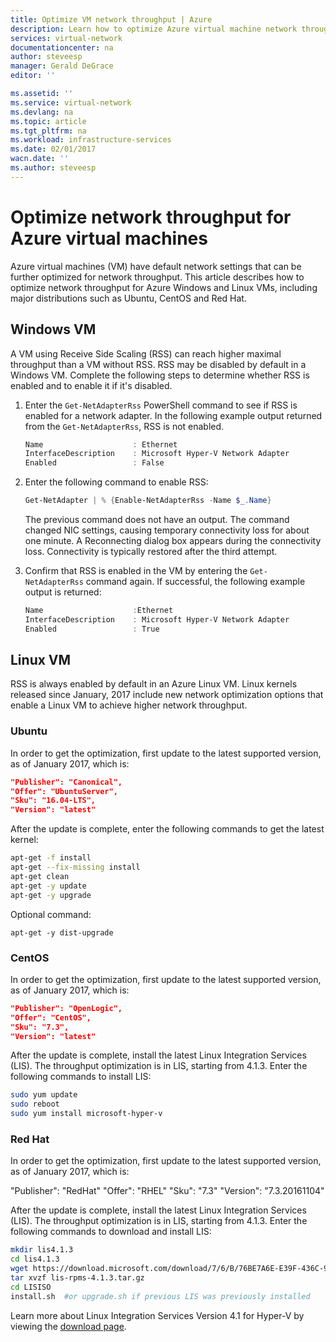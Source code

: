 ```yaml
---
title: Optimize VM network throughput | Azure
description: Learn how to optimize Azure virtual machine network throughput.
services: virtual-network
documentationcenter: na
author: steveesp
manager: Gerald DeGrace
editor: ''

ms.assetid: ''
ms.service: virtual-network
ms.devlang: na
ms.topic: article
ms.tgt_pltfrm: na
ms.workload: infrastructure-services
ms.date: 02/01/2017
wacn.date: ''
ms.author: steveesp
---
```


# Optimize network throughput for Azure virtual machines

Azure virtual machines (VM) have default network settings that can be further optimized for network throughput. This article describes how to optimize network throughput for Azure Windows and Linux VMs, including major distributions such as Ubuntu, CentOS and Red Hat.

## Windows VM

A VM using Receive Side Scaling (RSS) can reach higher maximal throughput than a VM without RSS. RSS may be disabled by default in a Windows VM. Complete the following steps to determine whether RSS is enabled and to enable it if it's disabled.

1. Enter the `Get-NetAdapterRss` PowerShell command to see if RSS is enabled for a network adapter. In the following example output returned from the `Get-NetAdapterRss`, RSS is not enabled.

    ```powershell
    Name                    : Ethernet
    InterfaceDescription    : Microsoft Hyper-V Network Adapter
    Enabled                 : False
    ```

2. Enter the following command to enable RSS:

    ```powershell
    Get-NetAdapter | % {Enable-NetAdapterRss -Name $_.Name}
    ```

    The previous command does not have an output. The command changed NIC settings, causing temporary connectivity loss for about one minute. A Reconnecting dialog box appears during the connectivity loss. Connectivity is typically restored after the third attempt.
3. Confirm that RSS is enabled in the VM by entering the `Get-NetAdapterRss` command again. If successful, the following example output is returned:

    ```powershell
    Name                    :Ethernet
    InterfaceDescription    : Microsoft Hyper-V Network Adapter
    Enabled                 : True
    ```

## Linux VM

RSS is always enabled by default in an Azure Linux VM. Linux kernels released since January, 2017 include new network optimization options that enable a Linux VM to achieve higher network throughput.

### Ubuntu

In order to get the optimization, first update to the latest supported version, as of January 2017, which is:

```json
"Publisher": "Canonical",
"Offer": "UbuntuServer",
"Sku": "16.04-LTS",
"Version": "latest"
```

After the update is complete, enter the following commands to get the latest kernel:

```bash
apt-get -f install
apt-get --fix-missing install
apt-get clean
apt-get -y update
apt-get -y upgrade
```

Optional command:

`apt-get -y dist-upgrade`

### CentOS

In order to get the optimization, first update to the latest supported version, as of January 2017, which is:

```json
"Publisher": "OpenLogic",
"Offer": "CentOS",
"Sku": "7.3",
"Version": "latest"
```

After the update is complete, install the latest Linux Integration Services (LIS).
The throughput optimization is in LIS, starting from 4.1.3. Enter the following
commands to install LIS:

```bash
sudo yum update
sudo reboot
sudo yum install microsoft-hyper-v
```

### Red Hat

In order to get the optimization, first update to the latest supported version, as of January 2017, which is:

"Publisher": "RedHat"
"Offer": "RHEL"
"Sku": "7.3"
"Version": "7.3.20161104"

After the update is complete, install the latest Linux Integration Services (LIS).
The throughput optimization is in LIS, starting from 4.1.3. Enter the following commands to download and install LIS:

```bash
mkdir lis4.1.3
cd lis4.1.3
wget https://download.microsoft.com/download/7/6/B/76BE7A6E-E39F-436C-9353-F4B44EF966E9/lis-rpms-4.1.3.tar.gz
tar xvzf lis-rpms-4.1.3.tar.gz
cd LISISO
install.sh  #or upgrade.sh if previous LIS was previously installed
```

Learn more about Linux Integration Services Version 4.1 for Hyper-V by viewing the [download page](https://www.microsoft.com/download/details.aspx?id=51612).
